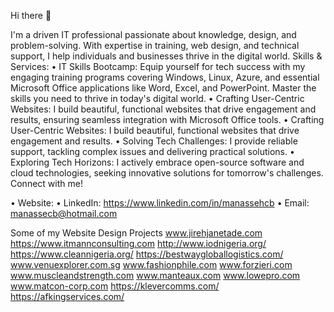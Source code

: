 Hi there 👋

I'm a driven IT professional passionate about knowledge, design, and problem-solving. With expertise in training, web design, and technical support, I help individuals and businesses thrive in the digital world.
Skills & Services:
•	IT Skills Bootcamp: Equip yourself for tech success with my engaging training programs covering Windows, Linux, Azure, and essential Microsoft Office applications like Word, Excel, and PowerPoint. Master the skills you need to thrive in today's digital world.
•	Crafting User-Centric Websites: I build beautiful, functional websites that drive engagement and results, ensuring seamless integration with Microsoft Office tools.
•	Crafting User-Centric Websites: I build beautiful, functional websites that drive engagement and results.
•	Solving Tech Challenges: I provide reliable support, tackling complex issues and delivering practical solutions.
•	Exploring Tech Horizons: I actively embrace open-source software and cloud technologies, seeking innovative solutions for tomorrow's challenges.
Connect with me!

•	Website: 
•	LinkedIn: https://www.linkedin.com/in/manassehcb
•	Email: manassecb@hotmail.com



Some of my Website Design Projects
www.jirehjanetade.com
https://www.itmannconsulting.com
http://www.iodnigeria.org/
https://www.cleannigeria.org/
https://bestwaygloballogistics.com/
www.venuexplorer.com.sg
www.fashionphile.com
www.forzieri.com
www.muscleandstrength.com
www.manteaux.com
www.lowepro.com
www.matcon-corp.com
https://klevercomms.com/
https://afkingservices.com/





<!---
chrisungarro/chrisungarro is a ✨ special ✨ repository because its `README.md` (this file) appears on your GitHub profile.
You can click the Preview link to take a look at your changes.
--->

